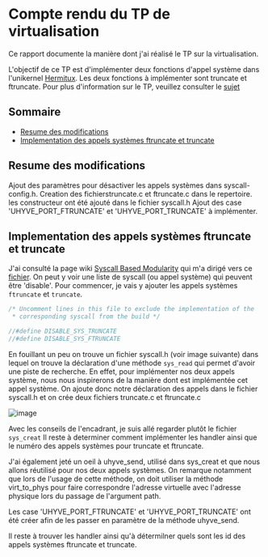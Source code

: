 # Compte rendu du TP de virtualisation

Ce rapport documente la manière dont j'ai réalisé le TP sur la virtualisation. 

L'objectif de ce TP est d'implémenter deux fonctions d'appel système dans l'unikernel [Hermitux](https://github.com/ssrg-vt/hermitux). 
Les deux fonctions à implémenter sont truncate et ftruncate. Pour plus d'information sur le TP, veuillez consulter le [sujet](https://olivierpierre.github.io/virt-101/lab-subject.pdf)

## Sommaire

* [Resume des modifications](#resume-des-modifications)
* [Implementation des appels systèmes ftruncate et truncate](#implementation-des-appels-systemes-ftruncate-et-truncate)


## Resume des modifications

Ajout des paramètres pour désactiver les appels systèmes dans syscall-config.h.
Creation des fichierstruncate.c et ftruncate.c dans le repertoire.
les constructeur ont été ajouté dans le fichier syscall.h
Ajout des case 'UHYVE_PORT_FTRUNCATE' et 'UHYVE_PORT_TRUNCATE' à implémenter.


## Implementation des appels systèmes ftruncate et truncate

J'ai consulté la page wiki [Syscall Based Modularity](https://github.com/ssrg-vt/hermitux/wiki/Syscall-Based-Modularity) qui m'a dirigé vers ce [fichier](https://github.com/ssrg-vt/hermitux-kernel/blob/master/include/hermit/syscall-config.h). On peut y voir une liste de syscall (ou appel système) qui peuvent être 'disable'. Pour commencer, je vais y ajouter les appels systèmes `ftruncate` et `truncate`.

```C
/* Uncomment lines in this file to exclude the implementation of the
 * corresponding syscall from the build */

//#define DISABLE_SYS_TRUNCATE
//#define DISABLE_SYS_FTRUNCATE
```

En fouillant un peu on trouve un fichier syscall.h (voir image suivante) dans lequel on trouve la déclaration d'une méthode `sys_read` qui permet d'avoir une piste de recherche. En effet, pour implémenter nos deux appels système, nous nous inspirerons de la manière dont est implémentée cet appel système. On ajoute donc notre déclaration des appels dans le fichier syscall.h et on  crée deux fichiers truncate.c et ftruncate.c 

![image](https://user-images.githubusercontent.com/91114817/211047053-f9532698-1d9f-4b0f-8ad1-f6a505c22056.png)

Avec les conseils de l'encadrant, je suis allé regarder plutôt le fichier `sys_creat`
Il reste à determiner comment implémenter les handler ainsi que le numéro des appels systèmes pour truncate et ftruncate. 

J'ai également jeté un oeil à uhyve_send, utilisé dans sys_creat et que nous allons réutilisé pour nos deux appels systèmes.
On remarque notamment que lors de l'usage de cette méthode, on doit utiliser la méthode virt_to_phys pour faire correspondre l'adresse virtuelle avec l'adresse physique lors du passage de l'argument path. 

Les case 'UHYVE_PORT_FTRUNCATE' et 'UHYVE_PORT_TRUNCATE' ont été créer afin de les passer en paramètre de la méthode uhyve_send. 

Il reste à trouver les handler ainsi qu'à détermilner quels sont les id des appels systèmes ftruncate et truncate.

